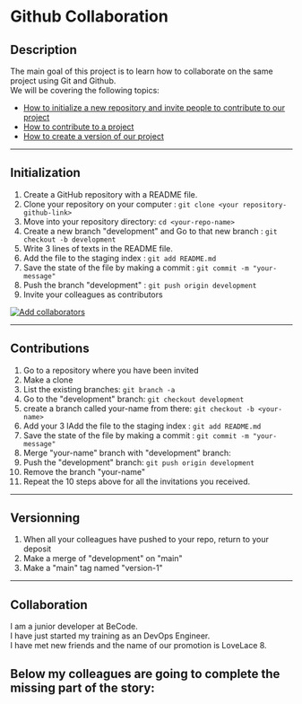 # Github Collaboration

## Description
The main goal of this project is to learn how to collaborate on the same project
using Git and Github.  
We will be covering the following topics:
- [How to initialize a new repository and invite people to contribute to our project](#initialization)
- [How to contribute to a project](#contributions)
- [How to create a version of our project](#versionning)

---
## Initialization
1. Create a GitHub repository with a README file.
2. Clone your repository on your computer : `git clone <your repository-github-link>`
3. Move into your repository directory: `cd <your-repo-name>`
3. Create a new branch "development" and Go to that new branch : `git checkout -b development`
4. Write 3 lines of texts in the README file.
5. Add the file to the staging index : `git add README.md`
6. Save the state of the file by making a commit : `git commit -m "your-message"`
7. Push the branch "development" : `git push origin development`
8. Invite your colleagues as contributors

[![Add collaborators](https://img.youtube.com/vi/p49LRx3hYI8/0.jpg)](https://www.youtube.com/watch?v=p49LRx3hYI8)

---
## Contributions
1. Go to a repository where you have been invited
2. Make a clone
3. List the existing branches: `git branch -a`
4. Go to the "development" branch: `git checkout development`
5. create a branch called your-name from there: `git checkout -b <your-name>`
6. Add your 3 lAdd the file to the staging index : `git add README.md`
7. Save the state of the file by making a commit : `git commit -m "your-message"`
8. Merge "your-name" branch with "development" branch: 
9. Push the "development" branch: `git push origin development`
10. Remove the branch "your-name"
14. Repeat the 10 steps above for all the invitations you received.

---
## Versionning
1. When all your colleagues have pushed to your repo, return to your deposit
2. Make a merge of "development" on "main"
3. Make a "main" tag named "version-1"
---

## Collaboration

I am a junior developer at BeCode.  
I have just started my training as an DevOps Engineer.  
I have met new friends and the name of our promotion is LoveLace 8.

Below my colleagues are going to complete the missing part of the story:  
---

